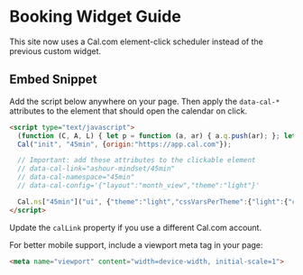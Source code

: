 # Booking Widget Guide

This site now uses a Cal.com element-click scheduler instead of the previous custom widget.

## Embed Snippet

Add the script below anywhere on your page. Then apply the `data-cal-*` attributes to the element that should open the calendar on click.

```html
<script type="text/javascript">
  (function (C, A, L) { let p = function (a, ar) { a.q.push(ar); }; let d = C.document; C.Cal = C.Cal || function () { let cal = C.Cal; let ar = arguments; if (!cal.loaded) { cal.ns = {}; cal.q = cal.q || []; d.head.appendChild(d.createElement("script")).src = A; cal.loaded = true; } if (ar[0] === L) { const api = function () { p(api, arguments); }; const namespace = ar[1]; api.q = api.q || []; if(typeof namespace === "string"){cal.ns[namespace] = cal.ns[namespace] || api;p(cal.ns[namespace], ar);p(cal, ["initNamespace", namespace]);} else p(cal, ar); return;} p(cal, ar); }; })(window, "https://app.cal.com/embed/embed.js", "init");
  Cal("init", "45min", {origin:"https://app.cal.com"});

  // Important: add these attributes to the clickable element
  // data-cal-link="ashour-mindset/45min"
  // data-cal-namespace="45min"
  // data-cal-config='{"layout":"month_view","theme":"light"}'

  Cal.ns["45min"]("ui", {"theme":"light","cssVarsPerTheme":{"light":{"cal-brand":"#FA6E00"},"dark":{"cal-brand":"#FA6E00"}},"hideEventTypeDetails":false,"layout":"month_view"});
</script>
```

Update the `calLink` property if you use a different Cal.com account.

For better mobile support, include a viewport meta tag in your page:

```html
<meta name="viewport" content="width=device-width, initial-scale=1">
```
